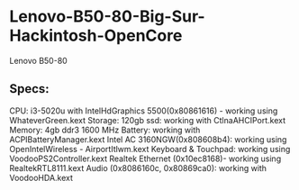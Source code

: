 # Lenovo-B50-80-Big-Sur-Hackintosh-OpenCore
Lenovo B50-80

## Specs:
CPU: i3-5020u with IntelHdGraphics 5500(0x80861616) - working using WhateverGreen.kext
Storage: 120gb ssd: working with CtlnaAHCIPort.kext
Memory: 4gb ddr3 1600 MHz
Battery: working with ACPIBatteryManager.kext
Intel AC 3160NGW(0x808608b4): working using OpenIntelWireless - AirportItlwm.kext
Keyboard & Touchpad: working using VoodooPS2Controller.kext
Realtek Ethernet (0x10ec8168)- working using RealtekRTL8111.kext
Audio (0x8086160c, 0x80869ca0): working with VoodooHDA.kext
